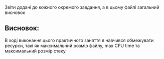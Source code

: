 Звіти додані до кожного окремого завдання, а в цьому файлі загальний висновок

## Висновок:
В ході виконання цього практичного заняття я навчився обмежувати ресурси, такі як максимальний розмір файлу, max CPU time та максимальний розмір стеку.
